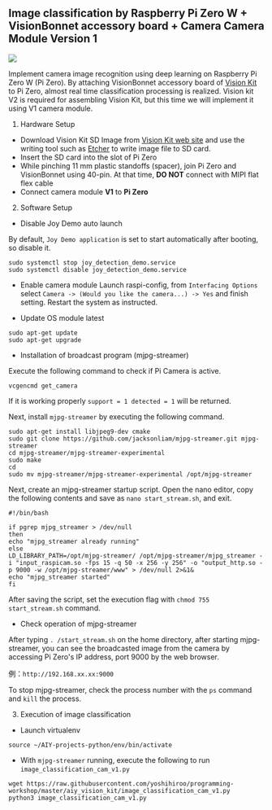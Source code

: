 Image classification by Raspberry Pi Zero W + VisionBonnet accessory board + Camera Camera Module Version 1
------------

[![](https://img.youtube.com/vi/-ZhVdgR4h6w/0.jpg)](https://www.youtube.com/watch?v=-ZhVdgR4h6w)

Implement camera image recognition using deep learning on Raspberry Pi Zero W (Pi Zero).
By attaching VisionBonnet accessory board of [Vision Kit](https://aiyprojects.withgoogle.com/vision/) to Pi Zero, almost real time classification processing is realized.
Vision kit V2 is required for assembling Vision Kit, but this time we will implement it using V1 camera module.

1. Hardware Setup
- Download Vision Kit SD Image from [Vision Kit web site](https://aiyprojects.withgoogle.com/vision/) and use the writing tool such as [Etcher](https://etcher.io/) to write image file to SD card.
- Insert the SD card into the slot of Pi Zero
- While pinching 11 mm plastic standoffs (spacer), join Pi Zero and VisionBonnet using 40-pin. At that time, **DO NOT** connect with MIPI flat flex cable
- Connect camera module **V1** to **Pi Zero**

2. Software Setup  
- Disable Joy Demo auto launch

By default, `Joy Demo application` is set to start automatically after booting, so disable it.

```
sudo systemctl stop joy_detection_demo.service
sudo systemctl disable joy_detection_demo.service
```

- Enable camera module
Launch raspi-config, from `Interfacing Options` select `Camera -> (Would you like the camera...) -> Yes` and finish setting. Restart the system as instructed.

- Update OS module latest  
```
sudo apt-get update
sudo apt-get upgrade
```

- Installation of broadcast program (mjpg-streamer)  

Execute the following command to check if Pi Camera is active.
```
vcgencmd get_camera
```
If it is working properly `support = 1 detected = 1` will be returned.  

Next, install `mjpg-streamer` by executing the following command.
```
sudo apt-get install libjpeg9-dev cmake
sudo git clone https://github.com/jacksonliam/mjpg-streamer.git mjpg-streamer
cd mjpg-streamer/mjpg-streamer-experimental
sudo make
cd
sudo mv mjpg-streamer/mjpg-streamer-experimental /opt/mjpg-streamer
```

Next, create an mjpg-streamer startup script.
Open the nano editor, copy the following contents and save as `nano start_stream.sh`, and exit.

```
#!/bin/bash

if pgrep mjpg_streamer > /dev/null
then
echo "mjpg_streamer already running"
else
LD_LIBRARY_PATH=/opt/mjpg-streamer/ /opt/mjpg-streamer/mjpg_streamer -i "input_raspicam.so -fps 15 -q 50 -x 256 -y 256" -o "output_http.so -p 9000 -w /opt/mjpg-streamer/www" > /dev/null 2>&1&
echo "mjpg_streamer started"
fi
```

After saving the script, set the execution flag with `chmod 755 start_stream.sh` command.

- Check operation of mjpg-streamer  

After typing `. /start_stream.sh` on the home directory, after starting mjpg-streamer, you can see the broadcasted image from the camera by accessing Pi Zero's IP address, port 9000 by the web browser.
  

例：`http://192.168.xx.xx:9000`  

To stop mjpg-streamer, check the process number with the `ps` command and `kill` the process.


3. Execution of image classification
- Launch virtualenv

```
source ~/AIY-projects-python/env/bin/activate
```

- With `mjpg-streamer` running, execute the following to run `image_classification_cam_v1.py`

```
wget https://raw.githubusercontent.com/yoshihiroo/programming-workshop/master/aiy_vision_kit/image_classification_cam_v1.py
python3 image_classification_cam_v1.py
```
